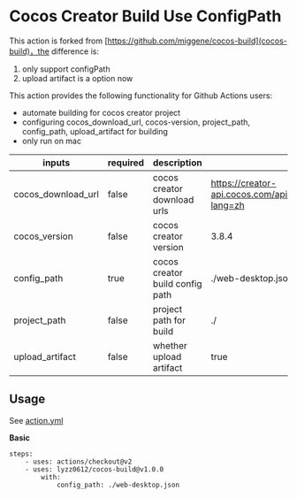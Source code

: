<!--
 * @Author: zhupengfei
 * @Date: 2021-09-08 15:07:05
 * @LastEditTime: 2021-09-16 15:43:42
 * @LastEditors: zhupengfei
 * @Description:
 * @FilePath: /cocos-build/README.md
-->

# Cocos Creator Build Use ConfigPath

This action is forked from [https://github.com/miggene/cocos-build](cocos-build)，the difference is:
1. only support configPath
2. upload artifact is a option now

This action provides the following functionality for Github Actions users:

- automate building for cocos creator project
- configuring cocos_download_url, cocos-version, project_path, config_path, upload_artifact for building
- only run on mac

| inputs             | required | description                 | default                                                                |
| ------------------ | -------- | --------------------------- | ---------------------------------------------------------------------- |
| cocos_download_url | false    | cocos creator download urls | https://creator-api.cocos.com/api/cocoshub/editor_version_list?lang=zh |
| cocos_version      | false    | cocos creator version       | 3.8.4                                                                  |
| config_path         | true    | cocos creator build config path   | ./web-desktop.json                                                                     |
| project_path       | false    | project path for build      | ./                                                                     |
| upload_artifact    | false    | whether upload artifact  | true                                                             |

## Usage

See [action.yml]()

**Basic**

```
steps:
    - uses: actions/checkout@v2
    - uses: lyzz0612/cocos-build@v1.0.0
    	with:
        	config_path: ./web-desktop.json
```

